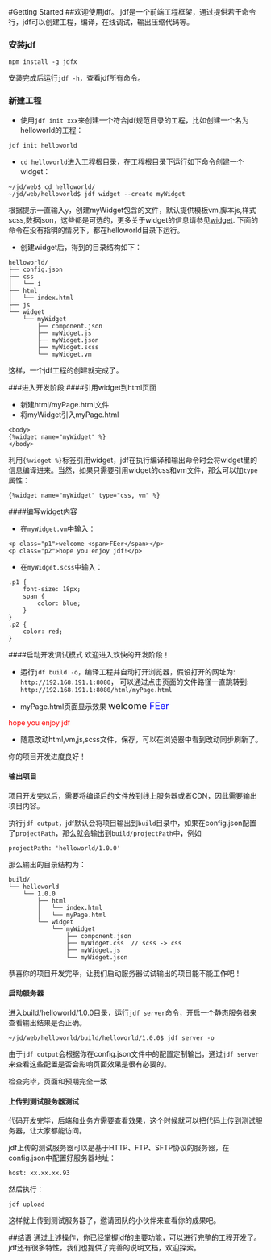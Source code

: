 #Getting Started
##欢迎使用jdf。
jdf是一个前端工程框架，通过提供若干命令行，jdf可以创建工程，编译，在线调试，输出压缩代码等。
### 安装jdf
```
npm install -g jdfx
```
安装完成后运行`jdf -h`，查看jdf所有命令。

### 新建工程
* 使用`jdf init xxx`来创建一个符合jdf规范目录的工程，比如创建一个名为helloworld的工程：

```
jdf init helloworld
```

* `cd helloworld`进入工程根目录，在工程根目录下运行如下命令创建一个widget：

```
~/jd/web$ cd helloworld/
~/jd/web/helloworld$ jdf widget --create myWidget 
```

根据提示一直输入`y`，创建myWidget包含的文件，默认提供模板vm,脚本js,样式scss,数据json，这些都是可选的，更多关于widget的信息请参见[widget](core_widget.md).
下面的命令在没有指明的情况下，都在helloworld目录下运行。
* 创建widget后，得到的目录结构如下：
```
helloworld/
├── config.json
├── css
│   └── i
├── html
│   └── index.html
├── js
└── widget
    └── myWidget
        ├── component.json
        ├── myWidget.js
        ├── myWidget.json
        ├── myWidget.scss
        └── myWidget.vm
```

这样，一个jdf工程的创建就完成了。

###进入开发阶段
####引用widget到html页面
* 新建html/myPage.html文件
* 将myWidget引入myPage.html

```
<body>
{%widget name="myWidget" %}
</body>
```

利用`{%widget %}`标签引用widget，jdf在执行编译和输出命令时会将widget里的信息编译进来。当然，如果只需要引用widget的css和vm文件，那么可以加`type`属性：

```
{%widget name="myWidget" type="css, vm" %}
```

####编写widget内容
* 在`myWidget.vm`中输入：

```
<p class="p1">welcome <span>FEer</span></p>
<p class="p2">hope you enjoy jdf!</p>
```

* 在`myWidget.scss`中输入：

```
.p1 {
    font-size: 18px;
    span {
        color: blue;
    }
}
.p2 {
    color: red;
}
```

####启动开发调试模式
欢迎进入欢快的开发阶段！

* 运行`jdf build -o`，编译工程并自动打开浏览器，假设打开的网址为:
`http://192.168.191.1:8080`，
可以通过点击页面的文件路径一直跳转到:
`http://192.168.191.1:8080/html/myPage.html`

* myPage.html页面显示效果
<span style="font-size: 18px;">welcome <span style="color:blue">FEer</span></span>
<p style="color: red;">hope you enjoy jdf</p>

* 随意改动html,vm,js,scss文件，保存，可以在浏览器中看到改动同步刷新了。

你的项目开发进度良好！


#### 输出项目
项目开发完以后，需要将编译后的文件放到线上服务器或者CDN，因此需要输出项目内容。

执行`jdf output`，jdf默认会将项目输出到`build`目录中，如果在config.json配置了`projectPath`，那么就会输出到`build/projectPath`中，例如

```
projectPath: 'helloworld/1.0.0'
```

那么输出的目录结构为：

```
build/
└── helloworld
    └── 1.0.0
        ├── html
        │   └── index.html
        │   └── myPage.html
        └── widget
            └── myWidget
                ├── component.json
                ├── myWidget.css  // scss -> css
                ├── myWidget.js
                └── myWidget.json
```

恭喜你的项目开发完毕，让我们启动服务器试试输出的项目能不能工作吧！

#### 启动服务器
进入build/helloworld/1.0.0目录，运行`jdf server`命令，开启一个静态服务器来查看输出结果是否正确。

```
~/jd/web/helloworld/build/helloworld/1.0.0$ jdf server -o
```

由于`jdf output`会根据你在config.json文件中的配置定制输出，通过`jdf server`来查看这些配置是否会影响页面效果是很有必要的。

检查完毕，页面和预期完全一致

#### 上传到测试服务器测试
代码开发完毕，后端和业务方需要查看效果，这个时候就可以把代码上传到测试服务器，让大家都能访问。

jdf上传的测试服务器可以是基于HTTP、FTP、SFTP协议的服务器，在config.json中配置好服务器地址：

```
host: xx.xx.xx.93
```

然后执行：
```
jdf upload
```

这样就上传到测试服务器了，邀请团队的小伙伴来查看你的成果吧。

##结语
通过上述操作，你已经掌握jdf的主要功能，可以进行完整的工程开发了。jdf还有很多特性，我们也提供了完善的说明文档，欢迎探索。


